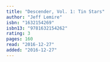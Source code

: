 ```yaml
---
title: "Descender, Vol. 1: Tin Stars"
author: "Jeff Lemire"
isbn: "1632154269"
isbn13: "9781632154262"
rating: 3
pages: 160
read: "2016-12-27"
added: "2016-12-27"
---
```


